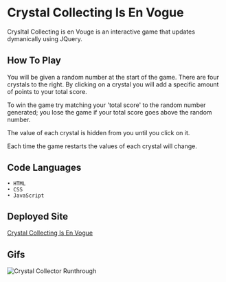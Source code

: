 # Crystal Collecting Is En Vogue

Crysltal Collecting is en Vouge is an interactive game that updates dymanically using JQuery.

## How To Play

You will be given a random number at the start of the game. There are four crystals to the right. By clicking on a crystal you will add a specific amount of points to your total score.

To win the game try matching your 'total score' to the random number generated; you lose the game if your total score goes above the random number.

The value of each crystal is hidden from you until you click on it.

Each time the game restarts the values of each crystal will change.

## Code Languages

    • HTML
    • CSS
    • JavaScript

## Deployed Site

[Crystal Collecting Is En Vogue](https://arohadobson.github.io/unit-4-game/)

## Gifs

![Crystal Collector Runthrough](https://media.giphy.com/media/pOgQzowqQgTdYIr9m1/giphy.gif)
